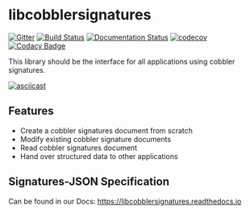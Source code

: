 # libcobblersignatures

[![Gitter](https://badges.gitter.im/cobbler/libcobblersignatures.svg)](https://gitter.im/cobbler/libcobblersignatures?utm_source=badge&utm_medium=badge&utm_campaign=pr-badge)
[![Build Status](https://github.com/cobbler/libcobblersignatures/workflows/Testing%20libcobblersignatures/badge.svg)](https://github.com/cobbler/libcobblersignatures)
[![Documentation Status](https://readthedocs.org/projects/libcobblersignatures/badge/?version=latest)](https://libcobblersignatures.readthedocs.io/en/latest/?badge=latest)
[![codecov](https://codecov.io/gh/cobbler/libcobblersignatures/branch/master/graph/badge.svg)](https://codecov.io/gh/cobbler/libcobblersignatures)
[![Codacy Badge](https://app.codacy.com/project/badge/Grade/022b08877130419a9273d6a3618e0c38)](https://www.codacy.com/gh/cobbler/libcobblersignatures/dashboard?utm_source=github.com&amp;utm_medium=referral&amp;utm_content=cobbler/libcobblersignatures&amp;utm_campaign=Badge_Grade)

This library should be the interface for all applications using cobbler signatures.

[![asciicast](https://asciinema.org/a/363956.svg)](https://asciinema.org/a/363956)

## Features

* Create a cobbler signatures document from scratch
* Modify existing cobbler signature documents
* Read cobbler signatures document
* Hand over structured data to other applications

## Signatures-JSON Specification

Can be found in our Docs: <https://libcobblersignatures.readthedocs.io>

